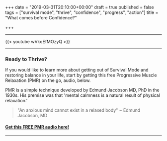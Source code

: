 +++
date = "2019-03-31T20:10:00+00:00"
draft = true
published = false
tags = ["survival mode", "thrive", "confidence", "progress", "action"]
title = "What comes before Confidence?"

+++
***

{{< youtube  wVkqEfMOzyQ >}}

***



### Ready to Thrive?

If you would like to learn more about getting out of Survival Mode and restoring balance in your life, start by getting this free Progressive Muscle Relaxation (PMR) on the go, audio, below.

PMR is a simple technique developed by Edmund Jacobson MD, PhD in the 1930s. His premise was that 'mental calmness is a natural result of physical relaxation.'

> "An anxious mind cannot exist in a relaxed body" \~ Edmund Jacobson, MD

#### [Get this FREE PMR audio here!](https://fearextinguishers.com/)

***